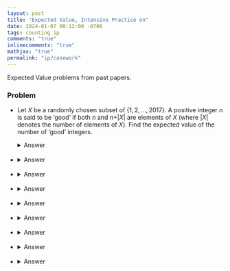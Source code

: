 ```yaml
---
layout: post
title: "Expected Value, Intensive Practice on"
date: 2024-01-07 00:12:00 -0700
tags: counting ip
comments: "true"
inlinecomments: "true"
mathjax: "true"
permalink: "ip/casework"
---
```

  Expected Value problems from past papers.

<!--more-->

### Problem
- Let $X$ be a randomly chosen subset of $\{1, 2, …, 2017\}$. A positive integer $n$ is said to be ‘good’ if both $n$ and $n + \vert X \vert$ are elements of $X$ (where $\vert X \vert$ denotes the number of elements of $X$). Find the expected value of the number of ‘good’ integers.
  <details>
    <summary>Answer</summary>
    2015/8
  </details>
   <br />

-
  <details>
    <summary>Answer</summary>

  </details>
   <br />

-
  <details>
    <summary>Answer</summary>

  </details>
   <br />

-
  <details>
    <summary>Answer</summary>

  </details>
   <br />

-
  <details>
    <summary>Answer</summary>

  </details>
   <br />

-
  <details>
    <summary>Answer</summary>

  </details>
   <br />

-
  <details>
    <summary>Answer</summary>

  </details>
   <br />

-
  <details>
    <summary>Answer</summary>

  </details>
   <br />

-
  <details>
    <summary>Answer</summary>

  </details>
   <br />
